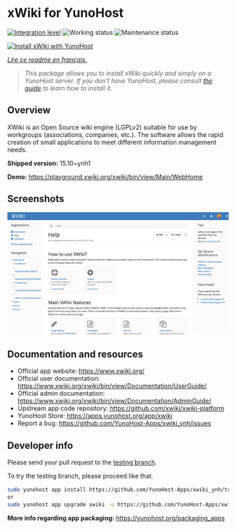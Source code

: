 <!--
N.B.: This README was automatically generated by https://github.com/YunoHost/apps/tree/master/tools/README-generator
It shall NOT be edited by hand.
-->

# xWiki for YunoHost

[![Integration level](https://dash.yunohost.org/integration/xwiki.svg)](https://dash.yunohost.org/appci/app/xwiki) ![Working status](https://ci-apps.yunohost.org/ci/badges/xwiki.status.svg) ![Maintenance status](https://ci-apps.yunohost.org/ci/badges/xwiki.maintain.svg)

[![Install xWiki with YunoHost](https://install-app.yunohost.org/install-with-yunohost.svg)](https://install-app.yunohost.org/?app=xwiki)

*[Lire ce readme en français.](./README_fr.md)*

> *This package allows you to install xWiki quickly and simply on a YunoHost server.
If you don't have YunoHost, please consult [the guide](https://yunohost.org/#/install) to learn how to install it.*

## Overview

XWiki is an Open Source wiki engine (LGPLv2) suitable for use by workgroups (associations, companies, etc.). The software allows the rapid creation of small applications to meet different information management needs.

**Shipped version:** 15.10~ynh1

**Demo:** https://playground.xwiki.org/xwiki/bin/view/Main/WebHome

## Screenshots

![Screenshot of xWiki](./doc/screenshots/XWiki-standard-help.jpg)

## Documentation and resources

* Official app website: <https://www.xwiki.org/>
* Official user documentation: <https://www.xwiki.org/xwiki/bin/view/Documentation/UserGuide/>
* Official admin documentation: <https://www.xwiki.org/xwiki/bin/view/Documentation/AdminGuide/>
* Upstream app code repository: <https://github.com/xwiki/xwiki-platform>
* YunoHost Store: <https://apps.yunohost.org/app/xwiki>
* Report a bug: <https://github.com/YunoHost-Apps/xwiki_ynh/issues>

## Developer info

Please send your pull request to the [testing branch](https://github.com/YunoHost-Apps/xwiki_ynh/tree/testing).

To try the testing branch, please proceed like that.

``` bash
sudo yunohost app install https://github.com/YunoHost-Apps/xwiki_ynh/tree/testing --debug
or
sudo yunohost app upgrade xwiki -u https://github.com/YunoHost-Apps/xwiki_ynh/tree/testing --debug
```

**More info regarding app packaging:** <https://yunohost.org/packaging_apps>
